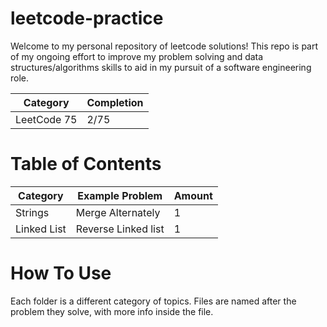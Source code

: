 # leetcode-practice

Welcome to my personal repository of leetcode solutions! This repo is part of my ongoing effort to improve my problem solving and data structures/algorithms skills to aid in my pursuit of a software engineering role.

| Category    | Completion |
|-------------|------------|
| LeetCode 75 | 2/75       |

# Table of Contents

| Category    | Example Problem     | Amount |
|-------------|---------------------|--------|
| Strings     | Merge Alternately   | 1      |
| Linked List | Reverse Linked list | 1      |

# How To Use

Each folder is a different category of topics. Files are named after the problem they solve, with more info inside the file.